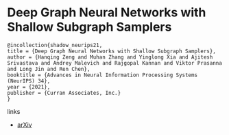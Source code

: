 # Deep Graph Neural Networks with Shallow Subgraph Samplers

```
@incollection{shadow_neurips21,
title = {Deep Graph Neural Networks with Shallow Subgraph Samplers},
author = {Hanqing Zeng and Muhan Zhang and Yinglong Xia and Ajitesh Srivastava and Andrey Malevich and Rajgopal Kannan and Viktor Prasanna and Long Jin and Ren Chen},
booktitle = {Advances in Neural Information Processing Systems (NeurIPS) 34},
year = {2021},
publisher = {Curran Associates, Inc.}
}
```

links
- [arXiv](https://arxiv.org/abs/2012.01380)
